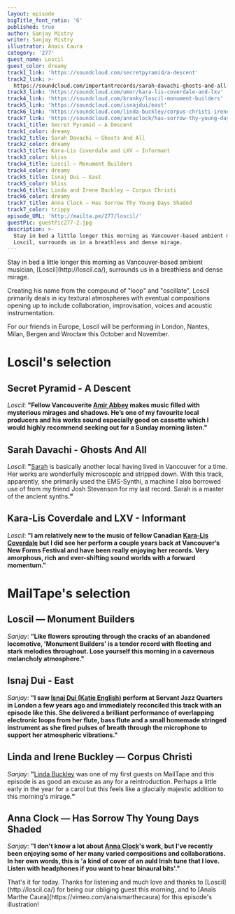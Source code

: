 ```yaml
---
layout: episode
bigTitle_font_ratio: '6'
published: true
author: Sanjay Mistry
writer: Sanjay Mistry
illustrator: Anais Caura
category: '277'
guest_name: Loscil
guest_color: dreamy
track1_link: 'https://soundcloud.com/secretpyramid/a-descent'
track2_link: >-
  https://soundcloud.com/importantrecords/sarah-davachi-ghosts-and-all-from-vergers-lp-imprec442
track3_link: 'https://soundcloud.com/umor/kara-lis-coverdale-and-lxv'
track4_link: 'https://soundcloud.com/kranky/loscil-monument-builders'
track5_link: 'https://soundcloud.com/isnajdui/east'
track6_link: 'https://soundcloud.com/linda-buckley/corpus-christi-irenelinda-buckley/'
track7_link: 'https://soundcloud.com/annaclock/has-sorrow-thy-young-days-shaded/'
track1_title: Secret Pyramid — A Descent
track1_color: dreamy
track2_title: Sarah Davachi — Ghosts And All
track2_color: dreamy
track3_title: Kara-Lis Coverdale and LXV — Informant
track3_color: bliss
track4_title: Loscil — Monument Builders
track4_color: dreamy
track5_title: Isnaj Dui — East
track5_color: bliss
track6_title: Linda and Irene Buckley — Corpus Christi
track6_color: dreamy
track7_title: Anna Clock — Has Sorrow Thy Young Days Shaded
track7_color: trippy
episode_URL: 'http://mailta.pe/277/loscil/'
guestPic: guestPic277-2.jpg
description: >-
  Stay in bed a little longer this morning as Vancouver-based ambient musician,
  Loscil, surrounds us in a breathless and dense mirage.
---
```

<p id="introduction">Stay in bed a little longer this morning as Vancouver-based ambient musician, [Loscil](http://loscil.ca/), surrounds us in a breathless and dense mirage.</p>
<p>Creating his name from the compound of "loop" and "oscillate", Loscil primarily deals in icy textural atmospheres with eventual compositions opening up to include collaboration, improvisation, voices and acoustic instrumentation.</p>
<p>For our friends in Europe, Loscil will be performing in London, Nantes, Milan, Bergen and Wrocław this October and November.</p> 


# Loscil's selection


## Secret Pyramid - A Descent
_Loscil_: **"**Fellow Vancouverite [Amir Abbey](http://studentsofdecay.com/post/94162287649/secret-pyramid-the-silent-march) makes music filled with mysterious mirages and shadows. He’s one of my favourite local producers and his works sound especially good on cassette which I would highly recommend seeking out for a Sunday morning listen.**"**

## Sarah Davachi - Ghosts And All
_Loscil_: **"**[Sarah](http://www.sarahdavachi.com/index.html) is basically another local having lived in Vancouver for a time.  Her works are wonderfully microscopic and stripped down.  With this track, apparently, she primarily used the EMS-Synthi, a machine I also borrowed use of from my friend Josh Stevenson for my last record. Sarah is a master of the ancient synths.**"**

## Kara-Lis Coverdale and LXV - Informant
_Loscil_: **"**I am relatively new to the music of fellow Canadian [Kara-Lis Coverdale](https://kara-liscoverdale.bandcamp.com/) but I did see her perform a couple years back at Vancouver’s New Forms Festival and have been really enjoying her records. Very amorphous, rich and ever-shifting sound worlds with a forward momentum.**"**


# MailTape's selection

## Loscil — Monument Builders
_Sanjay_: **"**Like flowers sprouting through the cracks of an abandoned locomotive, 'Monument Builders' is a tender record with fleeting and stark melodies throughout. Lose yourself this morning in a cavernous melancholy atmosphere.**"**

## Isnaj Dui - East
_Sanjay_: **"**I saw [Isnaj Dui (Katie English)](https://isnajdui.bandcamp.com/) perform at Servant Jazz Quarters in London a few years ago and immediately reconciled this track with an episode like this. She delivered a brilliant performance of overlapping electronic loops from her flute, bass flute and a small homemade stringed instrument as she fired pulses of breath through the microphone to support her atmospheric vibrations.**"**

## Linda and Irene Buckley — Corpus Christi
_Sanjay_: **"**[Linda Buckley](http://www.lindabuckley.org/) was one of my first guests on MailTape and this episode is as good an excuse as any for a reintroduction. Perhaps a little early in the year for a carol but this feels like a glacially majestic addition to this morning's mirage.**"**

## Anna Clock — Has Sorrow Thy Young Days Shaded
_Sanjay_: **"**I don't know a lot about [Anna Clock](https://www.annaclock.com/)'s work, but I've recently been enjoying some of her many varied compositions and collaborations. In her own words, this is 'a kind of cover of an auld Irish tune that I love. Listen with headphones if you want to hear binaural bits'.**"**

<p id="outroduction">That's it for today. Thanks for listening and much love and thanks to [Loscil](http://loscil.ca/) for being our obliging guest this morning, and to [Anaïs Marthe Caura](https://vimeo.com/anaismarthecaura) for this episode's illustration!</p>
